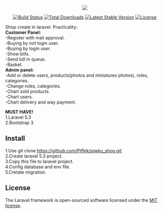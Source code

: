 <p align="center"><img src="https://laravel.com/assets/img/components/logo-laravel.svg"></p>

<p align="center">
<a href="https://travis-ci.org/laravel/framework"><img src="https://travis-ci.org/laravel/framework.svg" alt="Build Status"></a>
<a href="https://packagist.org/packages/laravel/framework"><img src="https://poser.pugx.org/laravel/framework/d/total.svg" alt="Total Downloads"></a>
<a href="https://packagist.org/packages/laravel/framework"><img src="https://poser.pugx.org/laravel/framework/v/stable.svg" alt="Latest Stable Version"></a>
<a href="https://packagist.org/packages/laravel/framework"><img src="https://poser.pugx.org/laravel/framework/license.svg" alt="License"></a>
</p>

Shop create in laravel.
Practicality:<br>
<b>Customer Panel:</b><br>
-Register with mail approval.<br>
-Buying by not login user.<br>
-Buying by login user.<br>
-Show bills.<br>
-Send bill in queue.<br>
-Basket.<br>
<b>Admin panel:</b><br>
-Add or delete users, products(photos and miniatures photos), roles, categories.<br>
-Change roles, categories.<br>
-Chart sold products.<br>
-Chart users.<br>
-Chart delivery and way payment.<br>

<b>MUST HAVE!</b><br>
1.Laravel 5.3<br>
2.Bootstrap 3

## Install
1.Use git clone https://github.com/Piffek/piwko_shop.git<br>
2.Create laravel 5.3 project.<br>
3.Copy this file to laravel project.<br>
4.Config database and env file.<br>
5.Cretate migration.



## License

The Laravel framework is open-sourced software licensed under the [MIT license](http://opensource.org/licenses/MIT).

